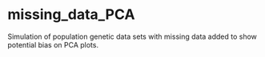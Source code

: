 # missing_data_PCA
Simulation of population genetic data sets with missing data added to show potential bias on PCA plots. 
